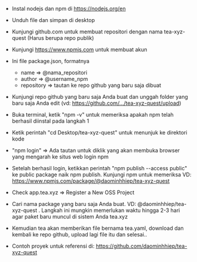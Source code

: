 - Instal nodejs dan npm di https://nodejs.org/en

- Unduh file dan simpan di desktop

- Kunjungi github.com untuk membuat repositori dengan nama tea-xyz-quest (Harus berupa repo publik)

- Kunjungi https://www.npmjs.com untuk membuat akun

- Ini file package.json, formatnya
  - name => @nama_repositori
  - author => @username_npm
  - repository => tautan ke repo github yang baru saja dibuat

- Kunjungi repo github yang baru saja Anda buat dan unggah folder yang baru saja Anda edit (vd: https://github.com/.../tea-xyz-quest/upload)

- Buka terminal, ketik "npm -v" untuk memeriksa apakah npm telah berhasil diinstal pada langkah 1

- Ketik perintah "cd Desktop/tea-xyz-quest" untuk menunjuk ke direktori kode

- "npm login" => Ada tautan untuk diklik yang akan membuka browser yang mengarah ke situs web login npm

- Setelah berhasil login, ketikkan perintah "npm publish --access public" ke public package naik npm publish. Kunjungi npm untuk memeriksa VD: https://www.npmjs.com/package/@daominhhiep/tea-xyz-quest

- Check app.tea.xyz => Register a New OSS Project

- Cari nama package yang baru saja Anda buat. VD: @daominhhiep/tea-xyz-quest . Langkah ini mungkin memerlukan waktu hingga 2-3 hari agar paket baru muncul di sistem Anda tea.xyz

- Kemudian tea akan memberikan file bernama tea.yaml, download dan kembali ke repo github, upload lagi file itu dan selesai..

- Contoh proyek untuk referensi di: https://github.com/daominhhiep/tea-xyz-quest
